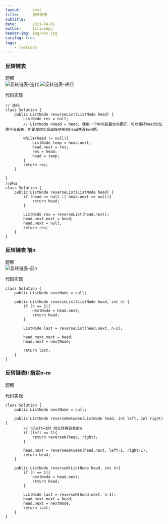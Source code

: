 ```yaml
---
layout:     post
title:      反转链表
subtitle:   
date:       2021-04-01
author:     SiriusWpc
header-img: img/xxx.jpg
catalog: true
tags:
    - leetcode
---
```

### 反转链表
题解<br>
![反转链表-迭代](https://siriuswpc.github.io/img/反转链表-迭代.png)
![反转链表-递归](https://siriuswpc.github.io/img/反转链表-递归.jpeg)

代码实现<br>

    // 迭代
    class Solution {
        public ListNode reverseList(ListNode head) {
            ListNode res = null;
            // ListNode nHead = head; 使用一个中间变量也许更好，可以保持head的位置不会丢失，但是单纯实现直接使用原head并没有问题。
    
            while(head != null){
                ListNode temp = head.next;
                head.next = res;
                res = head;
                head = temp;
            }
            return res;
        }
        
    }
    //递归
    class Solution {
        public ListNode reverseList(ListNode head) {
            if (head == null || head.next == null){
                return head;
            }
    
            ListNode res = reverseList(head.next);
            head.next.next = head;
            head.next = null;
            return res;
        }
    }
    
### 反转链表 前n
题解<br>
![反转链表-前n](https://siriuswpc.github.io/img/反转链表-前n.png)

代码实现
    
    class Solution {
        public ListNode nextNode = null;
        
        public ListNode reverseList(ListNode head, int n) {
            if (n == 1){
                nextNode = head.next;
                return head;
            }
    
            ListNode last = reverseList(head.next, n-1);
    
            head.next.next = head;
            head.next = nextNode;
    
            return last;
        }
    }
    
### 反转链表II 指定n-m
题解
    

代码实现

    class Solution {
        public ListNode nextNode = null;
        
        public ListNode reverseBetween(ListNode head, int left, int right) {
            // 当left=1时 同反转离链表前n
            if (left == 1){
                return reverseN(head, right);
            }
            
            head.next = reverseBetween(head.next, left-1, right-1);
            return head;
        }
        
        public ListNode reverseN(ListNode head, int n){
            if (n == 1){
                nextNode = head.next;
                return head;
            }
            
            ListNode last = reverseN(head.next, n-1);
            head.next.next = head;
            head.next = nextNode;
            return last;
        }
    }